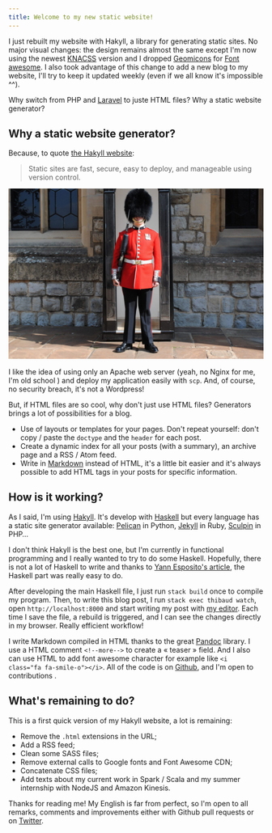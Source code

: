 ```yaml
---
title: Welcome to my new static website!
---
```


I just rebuilt my website with Hakyll, a library for generating static sites. No major visual changes: the design remains almost the same except I'm now using the newest [KNACSS](http://knacss.com/) version and I dropped [Geomicons](http://geomicons.com/) for [Font awesome](http://fontawesome.io/). I also took advantage of this change to add a new blog to my website, I'll try to keep it updated weekly (even if we all know it's impossible ^^).

Why switch from PHP and [Laravel](https://laravel.com) to juste HTML files? Why a static website generator?

<!--more-->

## Why a static website generator?

Because, to quote [the Hakyll website](http://jaspervdj.be/hakyll/):

> Static sites are fast, secure, easy to deploy, and manageable using version control.

![A static, fast, secure and easy to deploy Buckingham's guard](/images/guard.jpg)

I like the idea of using only an Apache web server (yeah, no Nginx for me, I'm old school <i class="fa fa-smile-o"></i>) and deploy my application easily with `scp`. And, of course, no security breach, it's not a Wordpress!

But, if HTML files are so cool, why don't just use HTML files? Generators brings a lot of possibilities for a blog.

- Use of layouts or templates for your pages. Don't repeat yourself: don't copy / paste the `doctype` and the `header` for each post.
- Create a dynamic index for all your posts (with a summary), an archive page and a RSS / Atom feed.
- Write in [Markdown](https://daringfireball.net/projects/markdown/) instead of HTML, it's a little bit easier and it's always possible to add HTML tags in your posts for specific information.

## How is it working?

As I said, I'm using [Hakyll](http://jaspervdj.be/hakyll/). It's develop with [Haskell](https://www.haskell.org/) but every language has a static site generator available: [Pelican](https://github.com/getpelican/pelican/) in Python, [Jekyll](http://jekyllrb.com/) in Ruby, [Sculpin](https://sculpin.io/) in PHP…

I don't think Hakyll is the best one, but I'm currently in functional programming and I really wanted to try to do some Haskell. Hopefully, there is not a lot of Haskell to write and thanks to [Yann Esposito's article](http://yannesposito.com/Scratch/en/blog/Hakyll-setup/), the Haskell part was really easy to do.

After developing the main Haskell file, I just run `stack build` once to compile my program. Then, to write this blog post, I run `stack exec thibaud watch`, open `http://localhost:8000` and start writing my post with [my editor](https://atom.io). Each time I save the file, a rebuild is triggered, and I can see the changes directly in my browser. Really efficient workflow!

I write Markdown compiled in HTML thanks to the great [Pandoc](http://pandoc.org/) library. I use a HTML comment `<!--more-->` to create a « teaser » field. And I also can use HTML to add font awesome character for example like `<i class="fa fa-smile-o"></i>`. All of the code is on [Github](https://github.com/ThibaudDauce/thibaud-dauce), and I'm open to contributions <i class="fa fa-smile-o"></i>.

## What's remaining to do?

This is a first quick version of my Hakyll website, a lot is remaining:

- Remove the `.html` extensions in the URL;
- Add a RSS feed;
- Clean some SASS files;
- Remove external calls to Google fonts and Font Awesome CDN;
- Concatenate CSS files;
- Add texts about my current work in Spark / Scala and my summer internship with NodeJS and Amazon Kinesis.

Thanks for reading me! My English is far from perfect, so I'm open to all remarks, comments and improvements either with Github pull requests or on [Twitter](https://twitter.com/ThibaudDauce).
